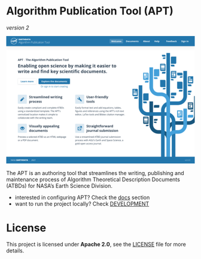 # Algorithm Publication Tool (APT)
_version 2_

![](./docs/media/apt-home.png)

The APT is an authoring tool that streamlines the writing, publishing and maintenance process of Algorithm Theoretical Description Documents (ATBDs) for NASA’s Earth Science Division.

- interested in configuring APT? Check the [docs](./docs/README.md) section
- want to run the project locally? Check [DEVELOPMENT](DEVELOPMENT.md)

# License

This project is licensed under **Apache 2.0**, see the [LICENSE](LICENSE) file for more details.
